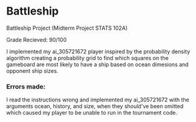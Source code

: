 # Battleship
Battleship Project (Midterm Project STATS 102A)

Grade Recieved: 90/100

I implemented my ai_305721672 player inspired by the probability density algorithm creating a probability grid to find which squares on the gameboard are most likely to have a ship based on ocean dimesions and opponent ship sizes.

### Errors made:
I read the instructions wrong and implemented my ai_305721672 with the arguments ocean, history, and size, when they should've been omitted which caused my player to be unable to run in the tournament code. 
